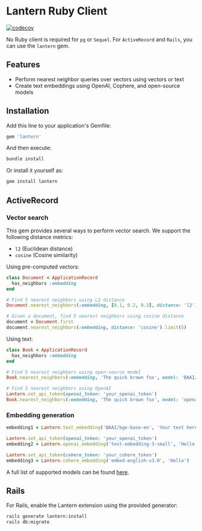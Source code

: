 # Lantern Ruby Client

[![codecov](https://codecov.io/gh/lanterndata/lantern-ruby/branch/main/graph/badge.svg)](https://codecov.io/gh/lanterndata/lantern-ruby)

No Ruby client is required for `pg` or `Sequel`. For `ActiveRecord` and `Rails`, you can use the `lantern` gem.

## Features

- Perform nearest neighbor queries over vectors using vectors or text
- Create text embeddings using OpenAI, Cophere, and open-source models

## Installation

Add this line to your application's Gemfile:

```ruby
gem 'lantern'
```

And then execute:

```bash
bundle install
```

Or install it yourself as:

```bash
gem install lantern
```

## ActiveRecord

### Vector search

This gem provides several ways to perform vector search. We support the following distance metrics:

- `l2` (Euclidean distance)
- `cosine` (Cosine similarity)

Using pre-computed vectors:

```ruby
class Document < ApplicationRecord
  has_neighbors :embedding
end

# Find 5 nearest neighbors using L2 distance 
Document.nearest_neighbors(:embedding, [0.1, 0.2, 0.3], distance: 'l2').limit(5)

# Given a document, find 5 nearest neighbors using cosine distance
document = Document.first
document.nearest_neighbors(:embedding, distance: 'cosine').limit(5)
```

Using text:

```ruby
class Book < ApplicationRecord
  has_neighbors :embedding
end

# Find 5 nearest neighbors using open-source model
Book.nearest_neighbors(:embedding, 'The quick brown fox', model: 'BAAI/bge-small-en', distance: 'l2').limit(5)

# Find 5 nearest neighbors using OpenAI
Lantern.set_api_token(openai_token: 'your_openai_token')
Book.nearest_neighbors(:embedding, 'The quick brown fox', model: 'openai/text-embedding-3-small', distance: 'cosine').limit(5)
```

### Embedding generation

```ruby
embedding1 = Lantern.text_embedding('BAAI/bge-base-en', 'Your text here')

Lantern.set_api_token(openai_token: 'your_openai_token')
embedding2 = Lantern.openai_embedding('text-embedding-3-small', 'Hello')

Lantern.set_api_token(cohere_token: 'your_cohere_token')
embedding3 = Lantern.cohere_embedding('embed-english-v3.0', 'Hello')
```

A full list of supported models can be found [here](lantern.dev/docs/develop/generate).

## Rails

For Rails, enable the Lantern extension using the provided generator:

```bash
rails generate lantern:install
rails db:migrate
```
